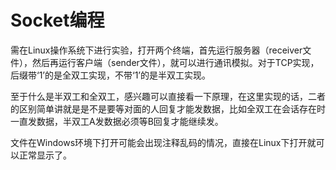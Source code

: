 # Socket编程

​	需在Linux操作系统下进行实验，打开两个终端，首先运行服务器（receiver文件），然后再运行客户端（sender文件），就可以进行通讯模拟。对于TCP实现，后缀带‘1’的是全双工实现，不带‘1’的是半双工实现。

​	至于什么是半双工和全双工，感兴趣可以直接看一下原理，在这里实现的话，二者的区别简单讲就是是不是要等对面的人回复才能发数据，比如全双工在会话存在时一直发数据，半双工A发数据必须等B回复才能继续发。

​	文件在Windows环境下打开可能会出现注释乱码的情况，直接在Linux下打开就可以正常显示了。